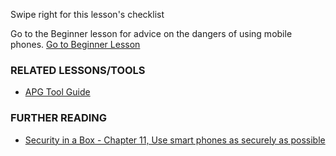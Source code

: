 [Title]: # (What now?)
[Difficulty]: # (Expert)
[Order]: # (12)

Swipe right for this lesson's checklist

Go to the Beginner lesson for advice on the dangers of using mobile phones.
[Go to Beginner Lesson](umbrella://lesson/mobile-phones/0)

### RELATED LESSONS/TOOLS

*   [APG Tool Guide](umbrella://lesson/k9-&-apg)

### FURTHER READING

*   [Security in a Box - Chapter 11, Use smart phones as securely as possible](https://securityinabox.org/en/guide/smartphones)